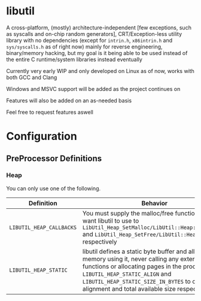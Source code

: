 # libutil

A cross-platform, (mostly) architecture-independent [few exceptions, such as syscalls and on-chip random generators], CRT/Exception-less utility library with no dependencies (except for `intrin.h`, `x86intrin.h` and `sys/syscalls.h` as of right now) mainly for reverse engineering, binary/memory hacking, but my goal is it being able to be used instead of the entire C runtime/system libraries instead eventually

Currently very early WIP and only developed on Linux as of now, works with both GCC and Clang

Windows and MSVC support will be added as the project continues on

Features will also be added on an as-needed basis

Feel free to request features aswell

# Configuration

## PreProcessor Definitions

### Heap
You can only use one of the following.

| Definition  | Behavior |
| - | - |
| `LIBUTIL_HEAP_CALLBACKS` | You must supply the malloc/free functions you want libutil to use to `LibUtil_Heap_SetMalloc/LibUtil::Heap::SetMalloc` and `LibUtil_Heap_SetFree/LibUtil::Heap::SetFree` respectively |
| `LIBUTIL_HEAP_STATIC` | libutil defines a static byte buffer and allocates memory using it, never calling any external functions or allocating pages in the process. Use `LIBUTIL_HEAP_STATIC_ALIGN` and `LIBUTIL_HEAP_STATIC_SIZE_IN_BYTES` to control alignment and total available size respectively. |

